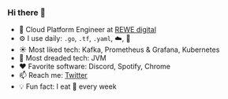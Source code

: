 ### Hi there 👋

- 🏢 Cloud Platform Engineer at [REWE digital](https://github.com/rewe-digital)
- ⚙️ I use daily: `.go`, `.tf`, `.yaml`, :cloud:, 🧠
- ☀️ Most liked tech: Kafka, Prometheus & Grafana, Kubernetes
- 💩 Most dreaded tech: JVM
- ❤️ Favorite software: Discord, Spotify, Chrome
- 📫 Reach me: [Twitter](https://twitter.com/weeco5)
- 💡 Fun fact: I eat :sushi: every week
